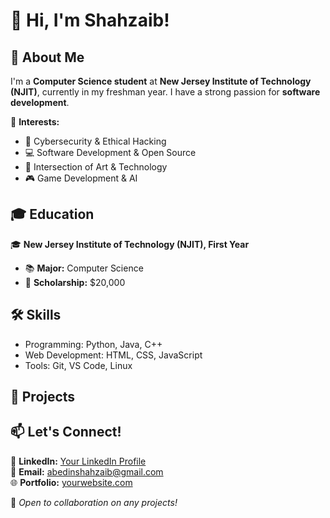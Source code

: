 # 👋 Hi, I'm Shahzaib!  

## 🚀 About Me  
I'm a **Computer Science student** at **New Jersey Institute of Technology (NJIT)**, currently in my freshman year. I have a strong passion for **software development**.  

📌 **Interests:**  
- 🔐 Cybersecurity & Ethical Hacking  
- 💻 Software Development & Open Source  
- 🎨 Intersection of Art & Technology  
- 🎮 Game Development & AI  

## 🎓 Education  
🎓 **New Jersey Institute of Technology (NJIT), First Year**  
- 📚 **Major:** Computer Science  
- 🎯 **Scholarship:** $20,000  

## 🛠️ Skills  
- Programming: Python, Java, C++ 
- Web Development: HTML, CSS, JavaScript  
- Tools: Git, VS Code, Linux  

## 📂 Projects  

## 📫 Let's Connect!  
💼 **LinkedIn:** [Your LinkedIn Profile](www.linkedin.com/in/shahzaib-abedin-a1108b353)  
📧 **Email:** abedinshahzaib@gmail.com  
🌐 **Portfolio:** [yourwebsite.com](https://yourwebsite.com)  

🚀 *Open to collaboration on any projects!*  
